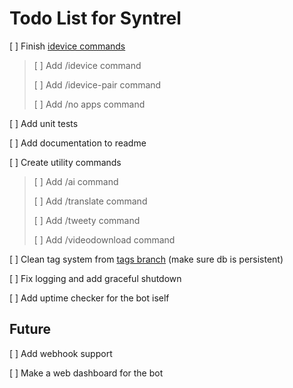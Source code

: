# Todo List for Syntrel

[ ] Finish [idevice commands](https://github.com/jkcoxson/idevice/blob/master/idevice/src/lib.rs#L522)
> [ ] Add /idevice command
> 
> [ ] Add /idevice-pair command
>
> [ ] Add /no apps command

[ ] Add unit tests

[ ] Add documentation to readme

[ ] Create utility commands
> [ ] Add /ai command 
> 
> [ ] Add /translate command
> 
> [ ] Add /tweety command
> 
> [ ] Add /videodownload command

[ ] Clean tag system from [tags branch](https://github.com/neoarz/Syntrel/tree/tags) (make sure db is persistent)

[ ] Fix logging and add graceful shutdown

[ ] Add uptime checker for the bot iself 




## Future

[ ] Add webhook support

[ ] Make a web dashboard for the bot